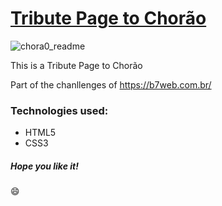 <h1><a href="https://alan0170.github.io/tribute_page/"><strong>Tribute Page to Chorão</strong></a></h1>

![chora0_readme](https://user-images.githubusercontent.com/73854685/119743700-d7b47d80-be60-11eb-8cf1-b7a63f4c8264.png)

<p>This is a Tribute Page to Chorão</p>
<p>Part of the chanllenges of <a href="https://b7web.com.br/" target="_blank">https://b7web.com.br/ </a></p>
<h3>Technologies used: </h3>
<ul>
	<li>HTML5</li>
	<li>CSS3</li>

</ul>

<h5>Hope you like it!</h5>

:smile:

